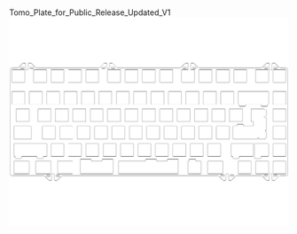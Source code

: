 <br/>Tomo_Plate_for_Public_Release_Updated_V1<br/>![image](Tomo_Plate_for_Public_Release_Updated_V1.png)<br/>
